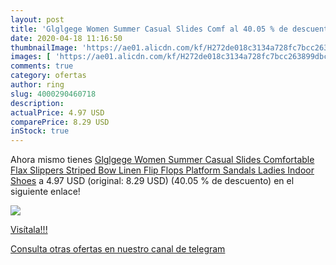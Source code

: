 ```yaml
---
layout: post
title: 'Glglgege Women Summer Casual Slides Comf al 40.05 % de descuento'
date: 2020-04-18 11:16:50
thumbnailImage: 'https://ae01.alicdn.com/kf/H272de018c3134a728fc7bcc263899dbci/Glglgege-Women-Summer-Casual-Slides-Comfortable-Flax-Slippers-Striped-Bow-Linen-Flip-Flops-Platform-Sandals-Ladies.jpg_350x350._SL200_.jpg'
images: [ 'https://ae01.alicdn.com/kf/H272de018c3134a728fc7bcc263899dbci/Glglgege-Women-Summer-Casual-Slides-Comfortable-Flax-Slippers-Striped-Bow-Linen-Flip-Flops-Platform-Sandals-Ladies.jpg_350x350._SL200_.jpg' ]
comments: true
category: ofertas
author: ring
slug: 4000290460718
description:
actualPrice: 4.97 USD
comparePrice: 8.29 USD
inStock: true
---
```


Ahora mismo tienes [Glglgege Women Summer Casual Slides Comfortable Flax Slippers Striped Bow Linen Flip Flops Platform Sandals Ladies Indoor Shoes](https://www.amazon.com/dp/4000290460718/?tag=redken08-20) a 4.97 USD (original: 8.29 USD) (40.05 %  de descuento) en el siguiente enlace!

[![](https://ae01.alicdn.com/kf/H272de018c3134a728fc7bcc263899dbci/Glglgege-Women-Summer-Casual-Slides-Comfortable-Flax-Slippers-Striped-Bow-Linen-Flip-Flops-Platform-Sandals-Ladies.jpg_350x350._SL200_.jpg)](https://www.amazon.com/dp/4000290460718/?tag=redken08-20)

[Visítala!!!](https://www.amazon.com/dp/4000290460718/?tag=redken08-20)

[Consulta otras ofertas en nuestro canal de telegram](https://t.me/s/ofertas25)
